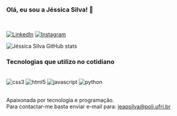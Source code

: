 ### Olá, eu sou a Jéssica Silva! 🤚
<br>

[![LinkedIn](https://img.shields.io/badge/LinkedIn-0077B5?style=for-the-badge&logo=linkedin&logoColor=white)](https://www.linkedin.com/in/jessica-aparecida-silva/)
[![Instagram](https://img.shields.io/badge/Instagram-E4405F?style=for-the-badge&logo=instagram&logoColor=white)](https://www.instagram.com/womantechs)

![Jéssica Silva GitHub stats](https://github-readme-stats.vercel.app/api?username=jesapsilva&show_icons=true&theme=dark)


### Tecnologias que utilizo no cotidiano

<div style="display: inline_block"><br/>
    <img align="center" alt="css3" src="https://img.shields.io/badge/CSS3-1572B6?style=for-the-badge&logo=css3&logoColor=white" />
    <img align="center" alt="html5" src="https://img.shields.io/badge/HTML5-E34F26?style=for-the-badge&logo=html5&logoColor=white" /> 
    <img align="center" alt="javascript" src="https://img.shields.io/badge/JavaScript-F7DF1E?style=for-the-badge&logo=javascript&logoColor=black" />
    <img align="center" alt="python" src="https://img.shields.io/badge/Python-3776AB?style=for-the-badge&logo=python&logoColor=white" />   
</div><br/>


Apaixonada por tecnologia e programação.
<br>
Para contactar-me basta enviar e-mail para: jeapsilva@poli.ufrj.br 
